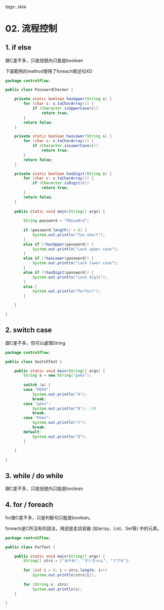 ###### tags: `JAVA`
# 02. 流程控制

## 1. if else
跟C差不多，只是括號內只能是boolean

下面範例的method使用了foreach敘述句XD
```java
package controlFlow;

public class PasswordChecker {

	private static boolean hasUpper(String s) {
		for (char c: s.toCharArray()) {
			if (Character.isUpperCase(c))
				return true;
		}
		return false;
	}

	private static boolean hasLower(String s) {
		for (char c: s.toCharArray()) {
			if (Character.isLowerCase(c))
				return true;
		}
		return false;
	}

	private static boolean hasDigit(String s) {
		for (char c: s.toCharArray()) {
			if (Character.isDigit(c))
				return true;
		}
		return false;
	}
	
	public static void main(String[] args) {
		
		String password = "P@ssw0rd";
		
		if (password.length() < 8) {
			System.out.println("Too short");
		}
		else if (!hasUpper(password)) {
			System.out.println("Lack upper case");
		}
		else if (!hasLower(password)) {
			System.out.println("Lack lower case");
		}
		else if (!hasDigit(password)) {
			System.out.println("Lack digit");
		}
		else {
			System.out.println("Perfect");
		}

	}

}

```

## 2. switch case
跟C差不多，但可以處理String
```java
package controlFlow;

public class SwitchTest {

	public static void main(String[] args) {
		String a = new String("peko");
        
		switch (a) {
		case "PEKO":
			System.out.println("A");
			break;
		case "peko":
			System.out.println("B"); //B
			break;
		case "Peko":
			System.out.println("C");
			break;
		default:
			System.out.println("D");
		}
		
	}

}
```

## 3. while / do while
跟C差不多，只是括號內只能是boolean

## 4. for / foreach
for跟C差不多，只是判斷句只能是boolean。

foreach是C所沒有的語法，用途是走訪容器 (如array、List、Set等) 中的元素。
```java
package controlFlow;

public class ForTest {

	public static void main(String[] args) {
		String[] strs = {"あやめ", "すいちゃん", "フブキ"};
		
		for (int i = 0; i < strs.length; i++)
			System.out.println(strs[i]);
		
		for (String s: strs)
			System.out.println(s);
	}

}
```

